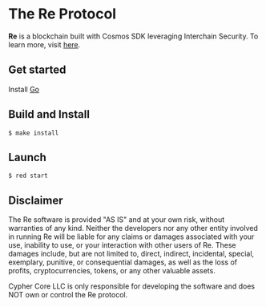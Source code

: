 # The Re Protocol
**Re** is a blockchain built with Cosmos SDK leveraging Interchain Security. To learn more, visit [here](https://re.cyphercore.io).

## Get started

Install [Go](https://go.dev/dl/)

## Build and Install

```
$ make install
```

## Launch

```
$ red start
```

## Disclaimer
The Re software is provided "AS IS" and at your own risk, without warranties of any kind. Neither the developers nor any other entity involved in running Re will be liable for any claims or damages associated with your use, inability to use, or your interaction with other users of Re. These damages include, but are not limited to, direct, indirect, incidental, special, exemplary, punitive, or consequential damages, as well as the loss of profits, cryptocurrencies, tokens, or any other valuable assets.

Cypher Core LLC is only responsible for developing the software and does NOT own or control the Re protocol.
